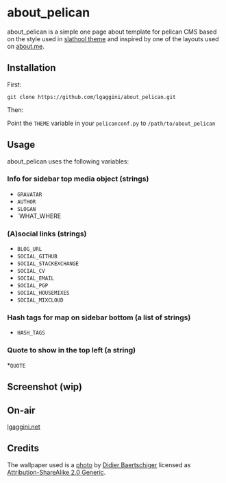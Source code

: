 # about_pelican

about_pelican is a simple one page about template for pelican CMS based on the style used in [slathool theme](https://github.com/lgaggini/slathool) and inspired by one of the layouts used on [about.me](https://about.me).

## Installation

First:

`git clone https://github.com/lgaggini/about_pelican.git`

Then:

Point the `THEME` variable in your `pelicanconf.py` to `/path/to/about_pelican`

## Usage

about_pelican uses the following variables:

### Info for sidebar top media object (strings)
* `GRAVATAR`
* `AUTHOR` 
* `SLOGAN`
* `WHAT_WHERE

### (A)social links (strings)
* `BLOG_URL`
* `SOCIAL_GITHUB`
* `SOCIAL_STACKEXCHANGE`
* `SOCIAL_CV`
* `SOCIAL_EMAIL`
* `SOCIAL_PGP`
* `SOCIAL_HOUSEMIXES`
* `SOCIAL_MIXCLOUD`

### Hash tags for map on sidebar bottom (a list of strings)
* `HASH_TAGS`

### Quote to show in the top left (a string)
*`QUOTE`


## Screenshot (wip)

## On-air

[lgaggini.net](http://lgaggini.net)

## Credits
The wallpaper used is a [photo](https://www.flickr.com/photos/didierbaertschiger/9644124822) by [Didier Baertschiger](https://www.flickr.com/photos/didierbaertschiger/) licensed as [Attribution-ShareAlike 2.0 Generic](https://creativecommons.org/licenses/by-sa/2.0/).
